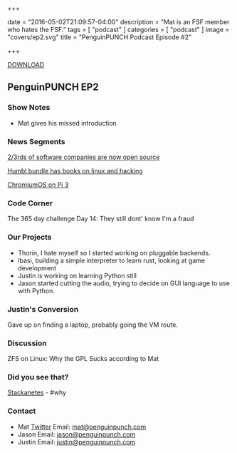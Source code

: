 +++

date = "2016-05-02T21:09:57-04:00"
description = "Mat is an FSF member who hates the FSF."
tags = [ "podcast" ]
categories = [ "podcast" ]
image = "covers/ep2.svg"
title = "PenguinPUNCH Podcast Episode #2"

+++

[DOWNLOAD](http://penguinpunch.com/podcasts/penguin-punch-ep2.mp3)

## PenguinPUNCH EP2

### Show Notes
 - Mat gives his missed introduction

### News Segments
[2/3rds of software companies are now open source](http://www.networkworld.com/article/3062031/open-source-tools/almost-two-thirds-of-software-companies-contributing-to-open-source.html)

[Humbl bundle has books on linux and hacking](https://www.humblebundle.com/books/no-starch-hacking-books)

[ChromiumOS on Pi 3](http://hackerboards.com/chromium-os-comes-to-raspberry-pi-3/)

### Code Corner
The 365 day challenge Day 14: They still dont' know I'm a fraud

### Our Projects
- Thorin, I hate myself so I started working on pluggable backends.
- lbasi, building a simple interpreter to learn rust, looking at game development
- Justin is working on learning Python still
- Jason started cutting the audio, trying to decide on GUI language to use with Python.

### Justin's Conversion
Gave up on finding a laptop, probably going the VM route.

### Discussion
ZFS on Linux: Why the GPL Sucks according to Mat

### Did you see that?
[Stackanetes](http://techcrunch.com/2016/04/26/coreoss-stackanetes-lets-you-use-kubernetes-to-run-openstack-in-containers/)
	- #why

### Contact

- Mat [Twitter](http://twitter.com/chasinglogic/) Email: mat@penguinpunch.com
- Jason Email: jason@penguinpunch.com
- Justin Email: justin@penguinpunch.com
